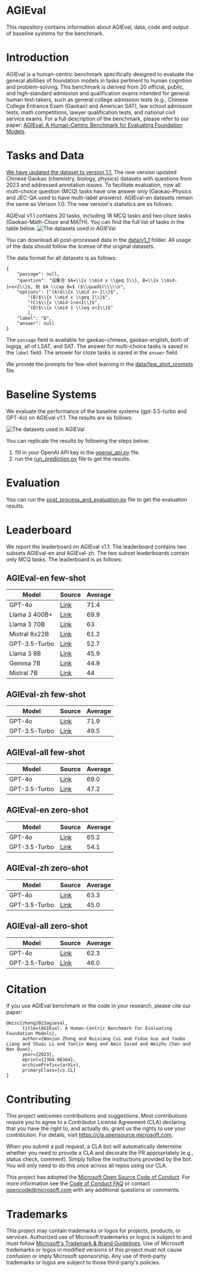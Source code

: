 # AGIEval
This repository contains information about AGIEval, data, code and output of baseline systems for the benchmark.

# Introduction
AGIEval is a human-centric benchmark specifically designed to evaluate the general abilities of foundation models in tasks pertinent to human cognition and problem-solving. 
This benchmark is derived from 20 official, public, and high-standard admission and qualification exams intended for general human test-takers, such as general college admission tests (e.g., Chinese College Entrance Exam (Gaokao) and American SAT), law school admission tests, math competitions, lawyer qualification tests, and national civil service exams. 
For a full description of the benchmark, please refer to our paper: [AGIEval: A Human-Centric Benchmark for
Evaluating Foundation Models](https://arxiv.org/pdf/2304.06364.pdf).

# Tasks and Data
[We have updated the dataset to version 1.1.](data/v1_1) The new version updated Chinese Gaokao (chemistry, biology, physics) datasets with questions from 2023 and addressed annotation issues. To facilitate evaluation, now all multi-choice question (MCQ) tasks have one answer only (Gaokao-Physics and JEC-QA used to have multi-label answers). AGIEval-en datasets remain the same as Verison 1.0. The new version's statistics are as follows:

AGIEval v1.1 contains 20 tasks, including 18 MCQ tasks and two cloze tasks (Gaokao-Math-Cloze and MATH). You can find the full list of tasks in the table below.
![The datasets used in AGIEVal](AGIEval_tasks.png)

You can download all post-processed data in the [data/v1_1](data/v1_1) folder. All usage of the data should follow the license of the original datasets. 

The data format for all datasets is as follows:
```
{
    "passage": null,
    "question": "设集合 $A=\\{x \\mid x \\geq 1\\}, B=\\{x \\mid-1<x<2\\}$, 则 $A \\cap B=$ ($\\quad$)\\\\\n",
    "options": ["(A)$\\{x \\mid x>-1\\}$", 
        "(B)$\\{x \\mid x \\geq 1\\}$", 
        "(C)$\\{x \\mid-1<x<1\\}$", 
        "(D)$\\{x \\mid 1 \\leq x<2\\}$"
        ],
    "label": "D",
    "answer": null
}
```
The `passage` field is available for gaokao-chinese, gaokao-english, both of logiqa, all of LSAT, and SAT. The answer for multi-choice tasks is saved in the `label` field. The answer for cloze tasks is saved in the `answer` field. 

We provide the prompts for few-shot learning in the [data/few_shot_prompts](data/few_shot_prompts.csv) file.
# Baseline Systems
We evaluate the performance of the baseline systems (gpt-3.5-turbo and GPT-4o) on AGIEval v1.1.
The results are as follows:

![The datasets used in AGIEVal](gpt_results.png)

You can replicate the results by following the steps below:
1. fill in your OpenAI API key in the [openai_api.py](openai_api.py) file.
2. run the [run_prediction.py](run_prediction.py) file to get the results.

# Evaluation
You can run the [post_process_and_evaluation.py](post_process_and_evaluation.py) file to get the evaluation results.
# Leaderboard
We report the leaderboard on AGIEval v1.1. The leaderboard contains two subsets AGIEval-en and AGIEval-zh. The two subset leaderboards contain only MCQ tasks. The leaderboard is as follows:

## AGIEval-en few-shot

| Model            | Source                                                   | Average |
|------------------|----------------------------------------------------------|---------|
| GPT-4o           | [Link](https://github.com/ruixiangcui/AGIEval)           | 71.4    |
| Llama 3 400B+    | [Link](https://ai.meta.com/blog/meta-llama-3/)           | 69.9    |
| Llama 3 70B      | [Link](https://ai.meta.com/blog/meta-llama-3/)           | 63      |
| Mixtral 8x22B    | [Link](https://ai.meta.com/blog/meta-llama-3/)           | 61.2    |
| GPT-3.5-Turbo    | [Link](https://github.com/ruixiangcui/AGIEval)           | 52.7    |
| Llama 3 8B       | [Link](https://ai.meta.com/blog/meta-llama-3/)           | 45.9    |
| Gemma 7B         | [Link](https://ai.meta.com/blog/meta-llama-3/)           | 44.9    |
| Mistral 7B       | [Link](https://ai.meta.com/blog/meta-llama-3/)           | 44      |

## AGIEval-zh few-shot

| Model            | Source                                                   | Average |
|------------------|----------------------------------------------------------|---------|
| GPT-4o           | [Link](https://github.com/ruixiangcui/AGIEval)           | 71.9    |
| GPT-3.5-Turbo    | [Link](https://github.com/ruixiangcui/AGIEval)           | 49.5    |

## AGIEval-all few-shot

| Model            | Source                                                   | Average |
|------------------|----------------------------------------------------------|---------|
| GPT-4o           | [Link](https://github.com/ruixiangcui/AGIEval)           | 69.0    |
| GPT-3.5-Turbo    | [Link](https://github.com/ruixiangcui/AGIEval)           | 47.2    |

## AGIEval-en zero-shot

| Model            | Source                                                   | Average |
|------------------|----------------------------------------------------------|---------|
| GPT-4o           | [Link](https://github.com/ruixiangcui/AGIEval)           | 65.2    |
| GPT-3.5-Turbo    | [Link](https://github.com/ruixiangcui/AGIEval)           | 54.1    |

## AGIEval-zh zero-shot

| Model            | Source                                                   | Average |
|------------------|----------------------------------------------------------|---------|
| GPT-4o           | [Link](https://github.com/ruixiangcui/AGIEval)           | 63.3    |
| GPT-3.5-Turbo    | [Link](https://github.com/ruixiangcui/AGIEval)           | 45.0    |


## AGIEval-all zero-shot

| Model            | Source                                                   | Average |
|------------------|----------------------------------------------------------|---------|
| GPT-4o           | [Link](https://github.com/ruixiangcui/AGIEval)           | 62.3    |
| GPT-3.5-Turbo    | [Link](https://github.com/ruixiangcui/AGIEval)           | 46.0    |


# Citation
If you use AGIEval benchmark or the code in your research, please cite our paper:
```
@misc{zhong2023agieval,
      title={AGIEval: A Human-Centric Benchmark for Evaluating Foundation Models}, 
      author={Wanjun Zhong and Ruixiang Cui and Yiduo Guo and Yaobo Liang and Shuai Lu and Yanlin Wang and Amin Saied and Weizhu Chen and Nan Duan},
      year={2023},
      eprint={2304.06364},
      archivePrefix={arXiv},
      primaryClass={cs.CL}
}
```

# Contributing
This project welcomes contributions and suggestions.  Most contributions require you to agree to a
Contributor License Agreement (CLA) declaring that you have the right to, and actually do, grant us
the rights to use your contribution. For details, visit https://cla.opensource.microsoft.com.

When you submit a pull request, a CLA bot will automatically determine whether you need to provide
a CLA and decorate the PR appropriately (e.g., status check, comment). Simply follow the instructions
provided by the bot. You will only need to do this once across all repos using our CLA.

This project has adopted the [Microsoft Open Source Code of Conduct](https://opensource.microsoft.com/codeofconduct/).
For more information see the [Code of Conduct FAQ](https://opensource.microsoft.com/codeofconduct/faq/) or
contact [opencode@microsoft.com](mailto:opencode@microsoft.com) with any additional questions or comments.

# Trademarks

This project may contain trademarks or logos for projects, products, or services. Authorized use of Microsoft 
trademarks or logos is subject to and must follow 
[Microsoft's Trademark & Brand Guidelines](https://www.microsoft.com/en-us/legal/intellectualproperty/trademarks/usage/general).
Use of Microsoft trademarks or logos in modified versions of this project must not cause confusion or imply Microsoft sponsorship.
Any use of third-party trademarks or logos are subject to those third-party's policies.
